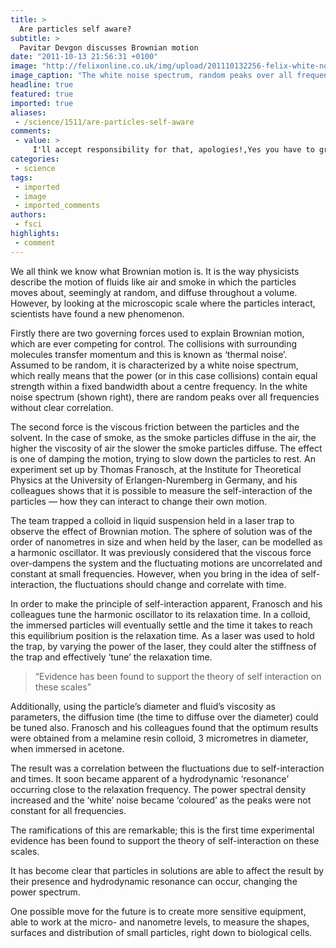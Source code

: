 ```yaml
---
title: >
  Are particles self aware?
subtitle: >
  Pavitar Devgon discusses Brownian motion
date: "2011-10-13 21:56:31 +0100"
image: "http://felixonline.co.uk/img/upload/201110132256-felix-white-noise.png"
image_caption: "The white noise spectrum, random peaks over all frequencies without clear correlation... trippy, yo"
headline: true
featured: true
imported: true
aliases:
 - /science/1511/are-particles-self-aware
comments:
 - value: >
     I'll accept responsibility for that, apologies!,Yes you have to grab peoples attention, but is it necessary to title your piece in a misleading and ridiculous way that only makes people read it to check that you aren't completely insane? <br>Self-aware indeed!
categories:
 - science
tags:
 - imported
 - image
 - imported_comments
authors:
 - fsci
highlights:
 - comment
---
```


We all think we know what Brownian motion is. It is the way physicists describe the motion of fluids like air and smoke in which the particles moves about, seemingly at random, and diffuse throughout a volume. However, by looking at the microscopic scale where the particles interact, scientists have found a new phenomenon.

Firstly there are two governing forces used to explain Brownian motion, which are ever competing for control. The collisions with surrounding molecules transfer momentum and this is known as ‘thermal noise’. Assumed to be random, it is characterized by a white noise spectrum, which really means that the power (or in this case collisions) contain equal strength within a fixed bandwidth about a centre frequency. In the white noise spectrum (shown right), there are random peaks over all frequencies without clear correlation.

The second force is the viscous friction between the particles and the solvent. In the case of smoke, as the smoke particles diffuse in the air, the higher the viscosity of air the slower the smoke particles diffuse. The effect is one of damping the motion, trying to slow down the particles to rest. An experiment set up by Thomas Franosch, at the Institute for Theoretical Physics at the University of Erlangen-Nuremberg in Germany, and his colleagues shows that it is possible to measure the self-interaction of the particles — how they can interact to change their own motion.

The team trapped a colloid in liquid suspension held in a laser trap to observe the effect of Brownian motion. The sphere of solution was of the order of nanometres in size and when held by the laser, can be modelled as a harmonic oscillator. It was previously considered that the viscous force over-dampens the system and the fluctuating motions are uncorrelated and constant at small frequencies. However, when you bring in the idea of self-interaction, the fluctuations should change and correlate with time.

In order to make the principle of self-interaction apparent, Franosch and his colleagues tune the harmonic oscillator to its relaxation time. In a colloid, the immersed particles will eventually settle and the time it takes to reach this equilibrium position is the relaxation time. As a laser was used to hold the trap, by varying the power of the laser, they could alter the stiffness of the trap and effectively ‘tune’ the relaxation time.

> “Evidence has been found to support the theory of self interaction on these scales”

Additionally, using the particle’s diameter and fluid’s viscosity as parameters, the diffusion time (the time to diffuse over the diameter) could be tuned also. Franosch and his colleagues found that the optimum results were obtained from a melamine resin colloid, 3 micrometres in diameter, when immersed in acetone.

The result was a correlation between the fluctuations due to self-interaction and times. It soon became apparent of a hydrodynamic ‘resonance’ occurring close to the relaxation frequency. The power spectral density increased and the ‘white’ noise became ‘coloured’ as the peaks were not constant for all frequencies.

The ramifications of this are remarkable; this is the first time experimental evidence has been found to support the theory of self-interaction on these scales.

It has become clear that particles in solutions are able to affect the result by their presence and hydrodynamic resonance can occur, changing the power spectrum.

One possible move for the future is to create more sensitive equipment, able to work at the micro- and nanometre levels, to measure the shapes, surfaces and distribution of small particles, right down to biological cells.
